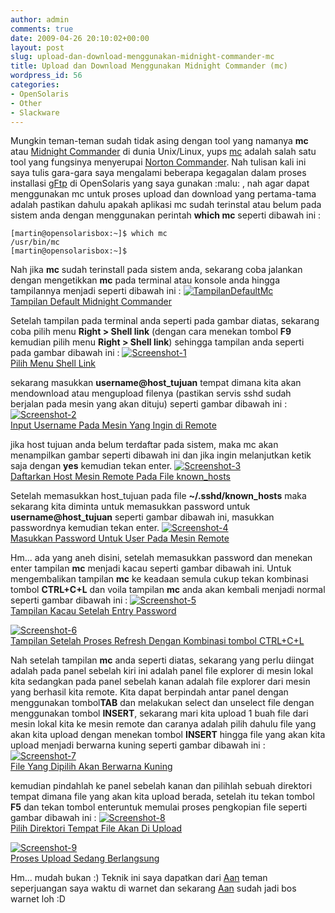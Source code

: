 ```yaml
---
author: admin
comments: true
date: 2009-04-26 20:10:02+00:00
layout: post
slug: upload-dan-download-menggunakan-midnight-commander-mc
title: Upload dan Download Menggunakan Midnight Commander (mc)
wordpress_id: 56
categories:
- OpenSolaris
- Other
- Slackware
---
```


Mungkin teman-teman sudah tidak asing dengan tool yang namanya **mc** atau [Midnight Commander](http://www.midnight-commander.org/) di dunia Unix/Linux, yups [mc](http://www.midnight-commander.org/) adalah salah satu tool yang fungsinya menyerupai [Norton Commander](http://en.wikipedia.org/wiki/Norton_Commander). Nah tulisan kali ini saya tulis gara-gara saya mengalami beberapa kegagalan dalam proses installasi [gFtp](http://gftp.seul.org/) di OpenSolaris yang saya gunakan :malu: , nah agar dapat menggunakan mc untuk proses upload dan download yang pertama-tama adalah pastikan dahulu apakah aplikasi mc sudah terinstal atau belum pada sistem anda dengan menggunakan perintah **which mc** seperti dibawah ini :

    
    
    [martin@opensolarisbox:~]$ which mc
    /usr/bin/mc
    [martin@opensolarisbox:~]$
    



Nah jika **mc** sudah terinstall pada sistem anda, sekarang coba jalankan dengan mengetikkan **mc** pada terminal atau konsole anda hingga tampilannya menjadi seperti dibawah ini :
[![TampilanDefaultMc](http://farm4.static.flickr.com/3619/3476694521_e5b57da273.jpg)  
Tampilan Default Midnight Commander](http://www.flickr.com/photos/10243554@N02/3476694521/)
<!-- more -->
Setelah tampilan pada terminal anda seperti pada gambar diatas, sekarang coba pilih menu **Right > Shell link** (dengan cara menekan tombol **F9** kemudian pilih menu **Right > Shell link**) sehingga tampilan anda seperti pada gambar dibawah ini :
[![Screenshot-1](http://farm4.static.flickr.com/3587/3476683743_53364df247.jpg)  
Pilih Menu Shell Link](http://www.flickr.com/photos/10243554@N02/3476683743/)

sekarang masukkan **username@host_tujuan** tempat dimana kita akan mendownload atau mengupload filenya (pastikan servis sshd sudah berjalan pada mesin yang akan dituju) seperti gambar dibawah ini :
[![Screenshot-2](http://farm4.static.flickr.com/3554/3476683749_6d09af5f40.jpg)  
Input Username Pada Mesin Yang Ingin di Remote](http://www.flickr.com/photos/10243554@N02/3476683749/)

jika host tujuan anda belum terdaftar pada sistem, maka mc akan menampilkan gambar seperti dibawah ini dan jika ingin melanjutkan ketik saja dengan **yes** kemudian tekan enter.
[![Screenshot-3](http://farm4.static.flickr.com/3412/3476683755_7817587cba.jpg)  
Daftarkan Host Mesin Remote Pada File known_hosts](http://www.flickr.com/photos/10243554@N02/3476683755/)

Setelah memasukkan host_tujuan pada file **~/.sshd/known_hosts** maka sekarang kita diminta untuk memasukkan password untuk **username@host_tujuan** seperti gambar dibawah ini, masukkan passwordnya kemudian tekan enter.
[![Screenshot-4](http://farm4.static.flickr.com/3586/3476683769_e04c5dd233.jpg)  
Masukkan Password Untuk User Pada Mesin Remote](http://www.flickr.com/photos/10243554@N02/3476683769/)

Hm... ada yang aneh disini, setelah memasukkan password dan menekan enter tampilan **mc** menjadi kacau seperti gambar dibawah ini. Untuk mengembalikan tampilan **mc** ke keadaan semula cukup tekan kombinasi tombol **CTRL+C+L** dan voila tampilan **mc** anda akan kembali menjadi normal seperti gambar dibawah ini :
[![Screenshot-5](http://farm4.static.flickr.com/3606/3476683777_a673f54c0c.jpg)  
Tampilan Kacau Setelah Entry Password](http://www.flickr.com/photos/10243554@N02/3476683777/)
  

[![Screenshot-6](http://farm4.static.flickr.com/3311/3476683783_4f9d00c8eb.jpg)  
Tampilan Setelah Proses Refresh Dengan Kombinasi tombol CTRL+C+L](http://www.flickr.com/photos/10243554@N02/3476683783/)

Nah setelah tampilan **mc** anda seperti diatas, sekarang yang perlu diingat adalah pada panel sebelah kiri ini adalah panel file explorer di mesin lokal kita sedangkan pada panel sebelah kanan adalah file explorer dari mesin yang berhasil kita remote. Kita dapat berpindah antar panel dengan menggunakan tombol**TAB** dan melakukan select dan unselect file dengan menggunakan tombol **INSERT**, sekarang mari kita upload 1 buah file dari mesin lokal kita ke mesin remote dan caranya adalah pilih dahulu file yang akan kita upload dengan menekan tombol **INSERT** hingga file yang akan kita upload menjadi berwarna kuning seperti gambar dibawah ini :
[![Screenshot-7](http://farm4.static.flickr.com/3652/3476694513_f394d135a5.jpg)  
File Yang Dipilih Akan Berwarna Kuning](http://www.flickr.com/photos/10243554@N02/3476694513/)

kemudian pindahlah ke panel sebelah kanan dan pilihlah sebuah direktori tempat dimana file yang akan kita upload berada, setelah itu tekan tombol **F5** dan tekan tombol enteruntuk memulai proses pengkopian file seperti gambar dibawah ini :
[![Screenshot-8](http://farm4.static.flickr.com/3297/3476694517_2202d13870.jpg)  
Pilih Direktori Tempat File Akan Di Upload](http://www.flickr.com/photos/10243554@N02/3476694517/)

[![Screenshot-9](http://farm4.static.flickr.com/3405/3477547564_3420740496.jpg)  
Proses Upload Sedang Berlangsung](http://www.flickr.com/photos/10243554@N02/3477547564/)

Hm... mudah bukan :) Teknik ini saya dapatkan dari [Aan](http://blog.andrina.web.id/) teman seperjuangan saya waktu di warnet dan sekarang [Aan](http://blog.andrina.web.id/) sudah jadi bos warnet loh :D
